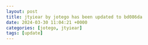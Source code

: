```yaml
---
layout: post
title: jtyiear by jotego has been updated to bd086da
date: 2024-03-30 11:04:21 +0000
categories: [jotego, jtyiear]
tags: [update]
---
```


